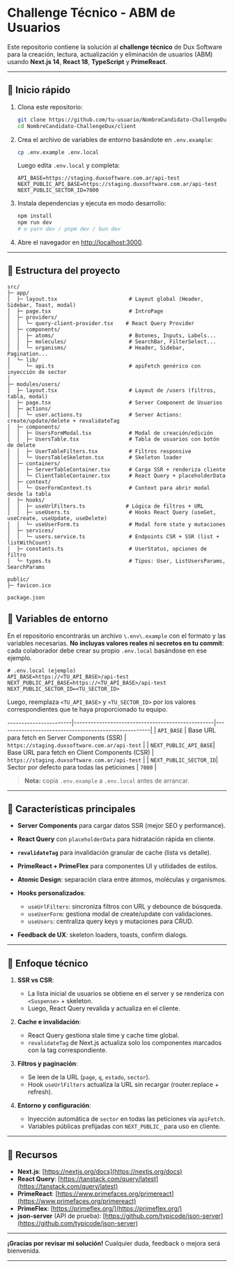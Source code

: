 # Challenge Técnico - ABM de Usuarios

Este repositorio contiene la solución al **challenge técnico** de Dux Software para la creación, lectura, actualización y eliminación de usuarios (ABM) usando **Next.js 14**, **React 18**, **TypeScript** y **PrimeReact**.

---

## 🏁 Inicio rápido

1. Clona este repositorio:

   ```bash
   git clone https://github.com/tu-usuario/NombreCandidato-ChallengeDux.git
   cd NombreCandidato-ChallengeDux/client
   ```

2. Crea el archivo de variables de entorno basándote en `.env.example`:

   ```bash
   cp .env.example .env.local
   ```

   Luego edita `.env.local` y completa:

   ```dotenv
   API_BASE=https://staging.duxsoftware.com.ar/api-test
   NEXT_PUBLIC_API_BASE=https://staging.duxsoftware.com.ar/api-test
   NEXT_PUBLIC_SECTOR_ID=7000
   ```

3. Instala dependencias y ejecuta en modo desarrollo:

   ```bash
   npm install
   npm run dev
   # o yarn dev / pnpm dev / bun dev
   ```

4. Abre el navegador en [http://localhost:3000](http://localhost:3000).

---

## 📂 Estructura del proyecto

```plain
src/
├─ app/
│  ├─ layout.tsx                       # Layout global (Header, Sidebar, Toast, modal)
│  ├─ page.tsx                         # IntroPage
│  ├─ providers/
│  │  └─ query-client-provider.tsx    # React Query Provider
│  ├─ components/
│  │  ├─ atoms/                        # Botones, Inputs, Labels...
│  │  ├─ molecules/                    # SearchBar, FilterSelect...
│  │  └─ organisms/                    # Header, Sidebar, Pagination...
│  └─ lib/
│     └─ api.ts                        # apiFetch genérico con inyección de sector
│
├─ modules/users/
│  ├─ layout.tsx                       # Layout de /users (filtros, tabla, modal)
│  ├─ page.tsx                         # Server Component de Usuarios
│  ├─ actions/
│  │  └─ user.actions.ts               # Server Actions: create/update/delete + revalidateTag
│  ├─ components/
│  │  ├─ UsersFormModal.tsx            # Modal de creación/edición
│  │  ├─ UsersTable.tsx                # Tabla de usuarios con botón de delete
│  │  ├─ UserTableFilters.tsx          # Filtros responsive
│  │  └─ UsersTableSkeleton.tsx        # Skeleton loader
│  ├─ containers/
│  │  ├─ ServerTableContainer.tsx      # Carga SSR + renderiza cliente
│  │  └─ ClientTableContainer.tsx      # React Query + placeholderData
│  ├─ context/
│  │  └─ UserFormContext.ts            # Context para abrir modal desde la tabla
│  ├─ hooks/
│  │  ├─ useUrlFilters.ts             # Lógica de filtros + URL
│  │  ├─ useUsers.ts                   # Hooks React Query (useGet, useCreate, useUpdate, useDelete)
│  │  └─ useUserForm.ts                # Modal form state y mutaciones
│  ├─ services/
│  │  └─ users.service.ts              # Endpoints CSR + SSR (list + listWithCount)
│  ├─ constants.ts                     # UserStatus, opciones de filtro
│  └─ types.ts                         # Tipos: User, ListUsersParams, SearchParams

public/
├─ favicon.ico

package.json
```

## 🔧 Variables de entorno

En el repositorio encontrarás un archivo `\.env\.example` con el formato y las variables necesarias. **No incluyas valores reales ni secretos en tu commit**: cada colaborador debe crear su propio `.env.local` basándose en ese ejemplo.

```dotenv
# .env.local (ejemplo)
API_BASE=https://<TU_API_BASE>/api-test
NEXT_PUBLIC_API_BASE=https://<TU_API_BASE>/api-test
NEXT_PUBLIC_SECTOR_ID=<TU_SECTOR_ID>
```

Luego, reemplaza `<TU_API_BASE>` y `<TU_SECTOR_ID>` por los valores correspondientes que te haya proporcionado tu equipo.

\-----------------------|--------------------------------------------------|------------------------------------------------------|
\| `API_BASE`            | Base URL para fetch en Server Components (SSR)   | `https://staging.duxsoftware.com.ar/api-test`       |
\| `NEXT_PUBLIC_API_BASE`| Base URL para fetch en Client Components (CSR)   | `https://staging.duxsoftware.com.ar/api-test`       |
\| `NEXT_PUBLIC_SECTOR_ID`| Sector por defecto para todas las peticiones    | `7000`                                               |

> **Nota:** copia `.env.example` a `.env.local` antes de arrancar.

---

## 🚀 Características principales

* **Server Components** para cargar datos SSR (mejor SEO y performance).
* **React Query** con `placeholderData` para hidratación rápida en cliente.
* **`revalidateTag`** para invalidación granular de cache (lista vs detalle).
* **PrimeReact + PrimeFlex** para componentes UI y utilidades de estilos.
* **Atomic Design**: separación clara entre átomos, moléculas y organismos.
* **Hooks personalizados**:

  * `useUrlFilters`: sincroniza filtros con URL y debounce de búsqueda.
  * `useUserForm`: gestiona modal de create/update con validaciones.
  * `useUsers`: centraliza query keys y mutaciones para CRUD.
* **Feedback de UX**: skeleton loaders, toasts, confirm dialogs.

---

## 📐 Enfoque técnico

1. **SSR vs CSR**:

   * La lista inicial de usuarios se obtiene en el server y se renderiza con `<Suspense>` + skeleton.
   * Luego, React Query revalida y actualiza en el cliente.

2. **Cache e invalidación**:

   * React Query gestiona stale time y cache time global.
   * `revalidateTag` de Next.js actualiza solo los componentes marcados con la tag correspondiente.

3. **Filtros y paginación**:

   * Se leen de la URL (`page`, `q`, `estado`, `sector`).
   * Hook `useUrlFilters` actualiza la URL sin recargar (router.replace + refresh).

4. **Entorno y configuración**:

   * Inyección automática de `sector` en todas las peticiones via `apiFetch`.
   * Variables públicas prefijadas con `NEXT_PUBLIC_` para uso en cliente.

---

## 📖 Recursos

* **Next.js**: [https://nextjs.org/docs](https://nextjs.org/docs)
* **React Query**: [https://tanstack.com/query/latest](https://tanstack.com/query/latest)
* **PrimeReact**: [https://www.primefaces.org/primereact](https://www.primefaces.org/primereact)
* **PrimeFlex**: [https://primeflex.org/](https://primeflex.org/)
* **json-server** (API de prueba): [https://github.com/typicode/json-server](https://github.com/typicode/json-server)

---

**¡Gracias por revisar mi solución!** Cualquier duda, feedback o mejora será bienvenida.

---

